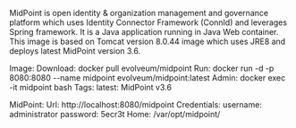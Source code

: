 MidPoint is open identity & organization management and governance platform which uses Identity Connector Framework (ConnId) and leverages Spring framework. It is a Java application running in Java Web container. This image is based on Tomcat version 8.0.44 image which uses JRE8 and deploys latest MidPoint version 3.6.

Image:
Download: 	docker pull evolveum/midpoint
Run: 		docker run -d -p 8080:8080 --name midpoint evolveum/midpoint:latest
Admin: 		docker exec -it midpoint bash
Tags: 		latest: MidPoint v3.6

MidPoint:
Url: 		http://localhost:8080/midpoint
Credentials: 
		username: administrator
		password: 5ecr3t
Home: 		/var/opt/midpoint/
